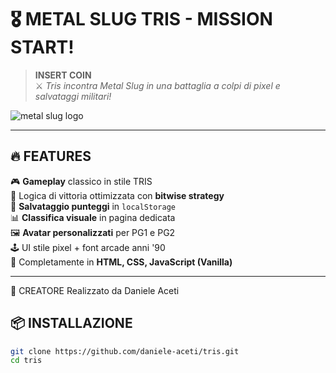 # 🎖️ METAL SLUG TRIS - MISSION START!

> **INSERT COIN**  
> ⚔️ *Tris incontra Metal Slug in una battaglia a colpi di pixel e salvataggi militari!*

![metal slug logo](https://upload.wikimedia.org/wikipedia/id/a/ab/MetalSlugLogo.png)

---


## 🔥 FEATURES

🎮 **Gameplay** classico in stile TRIS  
🧠 Logica di vittoria ottimizzata con **bitwise strategy**  
💾 **Salvataggio punteggi** in `localStorage`  
📊 **Classifica visuale** in pagina dedicata  
🖼️ **Avatar personalizzati** per PG1 e PG2  
🕹️ UI stile pixel + font arcade anni '90  
🔧 Completamente in **HTML, CSS, JavaScript (Vanilla)**

---

🏅 CREATORE
Realizzato da Daniele Aceti

## 📦 INSTALLAZIONE

```bash
git clone https://github.com/daniele-aceti/tris.git
cd tris
